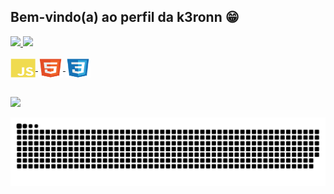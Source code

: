 ## Bem-vindo(a) ao perfil da k3ronn 😁

 <div>
   <a href="https://github.com/k3ronn">
   <img height="180em" src="https://github-readme-stats.vercel.app/api?username=k3ronn&show_icons=true&theme=tokyonight&include_all_commits=true&count_private=true"/>
   <img height="180em" src="https://github-readme-stats.vercel.app/api/top-langs/?username=k3ronn&layout=compact&langs_count=6&theme=tokyonight"/>

</div>
<div style="display: inline_block"><br>
  <img align="center" alt="Js" height="30" width="40" src="https://raw.githubusercontent.com/devicons/devicon/master/icons/javascript/javascript-plain.svg ">
  <img align="center" alt="HTML" height="30" width="40" src="https://raw.githubusercontent.com/devicons/devicon/master/icons/html5/html5-original.svg ">
  <img align="center" alt="CSS" height="30" width="40" src="https://raw.githubusercontent.com/devicons/devicon/master/icons/css3/css3-original.svg ">
</div>
 
 <br>

 
<div>

  <a href="https://www.linkedin.com/in/kerolin-fabiany-118b211b4?lipi=urn%3Ali%3Apage%3Ad_flagship3_profile_view_base_contact_details%3BbHIsFxF2T8eB2lyicH28Yw%3D%3D" target="_blank"><img src="https://img.shields.io/badge/-LinkedIn-%230077B5?style= for-the-badge&logo=linkedin&logoColor=white" target="_blank"></a>
 
  ![Animação de cobra](https://github.com/k3ronn/k3ronn/blob/output/github-contribution-grid-snake.svg)

</div>
